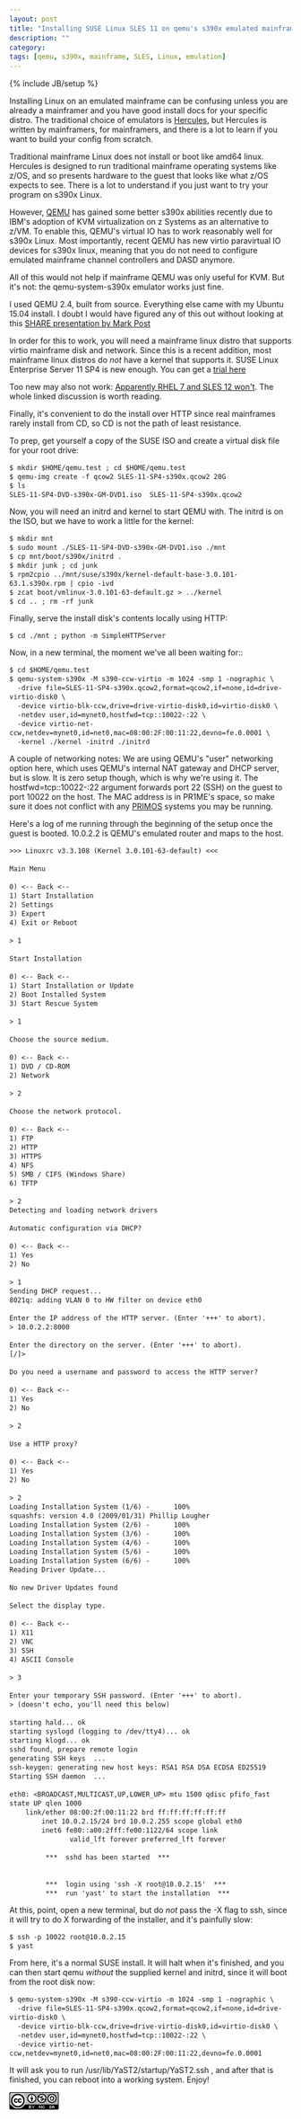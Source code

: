 ```yaml
---
layout: post
title: "Installing SUSE Linux SLES 11 on qemu's s390x emulated mainframe with virtio"
description: ""
category: 
tags: [qemu, s390x, mainframe, SLES, Linux, emulation]
---
```

{% include JB/setup %}

Installing Linux on an emulated mainframe can be confusing unless you are already a mainframer and you have good install docs for your specific distro. The traditional choice of emulators is [Hercules](http://www.hercules-390.eu), but Hercules is written by mainframers, for mainframers, and there is a lot to learn if you want to build your config from scratch.

Traditional mainframe Linux does not install or boot like amd64 linux. Hercules is designed to run traditional mainframe operating systems like z/OS, and so presents hardware to the guest that looks like what z/OS expects to see. There is a lot to understand if you just want to try your program on s390x Linux.

However, [QEMU](http://wiki.qemu.org/Main_Page) has gained some better s390x abilities recently due to IBM's adoption of KVM virtualization on z Systems as an alternative to z/VM. To enable this, QEMU's virtual IO has to work reasonably well for s390x Linux. Most importantly, recent QEMU has new virtio paravirtual IO devices for s390x linux, meaning that you do not need to configure emulated mainframe channel controllers and DASD anymore.

All of this would not help if mainframe QEMU was only useful for KVM. But it's not: the qemu-system-s390x emulator works just fine.

I used QEMU 2.4, built from source. Everything else came with my Ubuntu 15.04 install. I doubt I would have figured any of this out without looking at this [SHARE presentation by Mark Post](https://share.confex.com/share/125/webprogram/Handout/Session17489/know.your.competition.pdf)

In order for this to work, you will need a mainframe linux distro that supports virtio mainframe disk and network. Since this is a recent addition, most mainframe linux distros do *not* have a kernel that supports it. SUSE Linux Enterprise Server 11 SP4 is new enough. You can get a [trial here](https://www.suse.com/products/server/download/)

Too new may also not work: [Apparently RHEL 7 and SLES 12 won't](https://lists.gnu.org/archive/html/qemu-devel/2015-08/msg03884.html). The whole linked discussion is worth reading.

Finally, it's convenient to do the install over HTTP since real mainframes rarely install from CD, so CD is not the path of least resistance.

To prep, get yourself a copy of the SUSE ISO and create a virtual disk file for your root drive:

    $ mkdir $HOME/qemu.test ; cd $HOME/qemu.test
    $ qemu-img create -f qcow2 SLES-11-SP4-s390x.qcow2 20G
    $ ls
    SLES-11-SP4-DVD-s390x-GM-DVD1.iso  SLES-11-SP4-s390x.qcow2

Now, you will need an initrd and kernel to start QEMU with. The initrd is on the ISO, but we have to work a little for the kernel:

    $ mkdir mnt
    $ sudo mount ./SLES-11-SP4-DVD-s390x-GM-DVD1.iso ./mnt
    $ cp mnt/boot/s390x/initrd .
    $ mkdir junk ; cd junk
    $ rpm2cpio ../mnt/suse/s390x/kernel-default-base-3.0.101-63.1.s390x.rpm | cpio -ivd 
    $ zcat boot/vmlinux-3.0.101-63-default.gz > ../kernel
    $ cd .. ; rm -rf junk

Finally, serve the install disk's contents locally using HTTP:

    $ cd ./mnt ; python -m SimpleHTTPServer

Now, in a new terminal, the moment we've all been waiting for::

    $ cd $HOME/qemu.test
    $ qemu-system-s390x -M s390-ccw-virtio -m 1024 -smp 1 -nographic \
      -drive file=SLES-11-SP4-s390x.qcow2,format=qcow2,if=none,id=drive-virtio-disk0 \
      -device virtio-blk-ccw,drive=drive-virtio-disk0,id=virtio-disk0 \
      -netdev user,id=mynet0,hostfwd=tcp::10022-:22 \
      -device virtio-net-ccw,netdev=mynet0,id=net0,mac=08:00:2F:00:11:22,devno=fe.0.0001 \
      -kernel ./kernel -initrd ./initrd

A couple of networking notes: We are using QEMU's "user" networking option here, which uses QEMU's internal NAT gateway and DHCP server, but is slow. It is zero setup though, which is why we're using it. The hostfwd=tcp::10022-:22 argument forwards port 22 (SSH) on the guest to port 10022 on the host. The MAC address is in PR1ME's space, so make sure it does not conflict with any [PRIMOS](https://en.wikipedia.org/wiki/PRIMOS) systems you may be running.

Here's a log of me running through the beginning of the setup once the guest is booted. 10.0.2.2 is QEMU's emulated router and maps to the host.


    >>> Linuxrc v3.3.108 (Kernel 3.0.101-63-default) <<<
    
    Main Menu
    
    0) <-- Back <--
    1) Start Installation          
    2) Settings               
    3) Expert                
    4) Exit or Reboot            
    
    > 1
    
    Start Installation
    
    0) <-- Back <--
    1) Start Installation or Update      
    2) Boot Installed System         
    3) Start Rescue System          
    
    > 1
    
    Choose the source medium.
    
    0) <-- Back <--
    1) DVD / CD-ROM          
    2) Network             
    
    > 2
    
    Choose the network protocol.
    
    0) <-- Back <--
    1) FTP               
    2) HTTP              
    3) HTTPS              
    4) NFS               
    5) SMB / CIFS (Windows Share)   
    6) TFTP              
    
    > 2
    Detecting and loading network drivers
    
    Automatic configuration via DHCP?
    
    0) <-- Back <--
    1) Yes
    2) No
    
    > 1
    Sending DHCP request...
    8021q: adding VLAN 0 to HW filter on device eth0
    
    Enter the IP address of the HTTP server. (Enter '+++' to abort).
    > 10.0.2.2:8000
    
    Enter the directory on the server. (Enter '+++' to abort).
    [/]> 
    
    Do you need a username and password to access the HTTP server?
    
    0) <-- Back <--
    1) Yes
    2) No
    
    > 2
    
    Use a HTTP proxy?
    
    0) <-- Back <--
    1) Yes
    2) No
    
    > 2
    Loading Installation System (1/6) -      100%
    squashfs: version 4.0 (2009/01/31) Phillip Lougher
    Loading Installation System (2/6) -      100%
    Loading Installation System (3/6) -      100%
    Loading Installation System (4/6) -      100%
    Loading Installation System (5/6) -      100%
    Loading Installation System (6/6) -      100%
    Reading Driver Update...
    
    No new Driver Updates found
    
    Select the display type.
    
    0) <-- Back <--
    1) X11               
    2) VNC               
    3) SSH               
    4) ASCII Console          
    
    > 3
    
    Enter your temporary SSH password. (Enter '+++' to abort).
    > (doesn't echo, you'll need this below)
    
    starting hald... ok
    starting syslogd (logging to /dev/tty4)... ok
    starting klogd... ok
    sshd found, prepare remote login
    generating SSH keys  ...  
    ssh-keygen: generating new host keys: RSA1 RSA DSA ECDSA ED25519 
    Starting SSH daemon  ...  
    
    eth0: <BROADCAST,MULTICAST,UP,LOWER_UP> mtu 1500 qdisc pfifo_fast state UP qlen 1000
        link/ether 08:00:2f:00:11:22 brd ff:ff:ff:ff:ff:ff
            inet 10.0.2.15/24 brd 10.0.2.255 scope global eth0
    	    inet6 fe80::a00:2fff:fe00:1122/64 scope link 
    	           valid_lft forever preferred_lft forever
    
             ***  sshd has been started  ***
    
    
             ***  login using 'ssh -X root@10.0.2.15'  ***
             ***  run 'yast' to start the installation  ***
    

At this, point, open a new terminal, but do *not* pass the -X flag to ssh, since it will try to do X forwarding of the installer, and it's painfully slow:

    $ ssh -p 10022 root@10.0.2.15
    $ yast

From here, it's a normal SUSE install. It will halt when it's finished, and you can then start qemu *without* the supplied kernel and initrd, since it will boot from the root disk now:


    $ qemu-system-s390x -M s390-ccw-virtio -m 1024 -smp 1 -nographic \
      -drive file=SLES-11-SP4-s390x.qcow2,format=qcow2,if=none,id=drive-virtio-disk0 \
      -device virtio-blk-ccw,drive=drive-virtio-disk0,id=virtio-disk0 \
      -netdev user,id=mynet0,hostfwd=tcp::10022-:22 \
      -device virtio-net-ccw,netdev=mynet0,id=net0,mac=08:00:2F:00:11:22,devno=fe.0.0001

It will ask you to run  /usr/lib/YaST2/startup/YaST2.ssh , and after that is finished, you can reboot into a working system. Enjoy!




![CC-BY-NC-SA](https://raw.githubusercontent.com/johnwfinigan/johnwfinigan.github.io/master/assets/cc-by-nc-sa.png)
